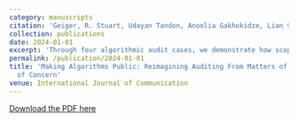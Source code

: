 ```yaml
---
category: manuscripts
citation: 'Geiger, R. Stuart, Udayan Tandon, Anoolia Gakhokidze, Lian Song, and Lilly Irani. (2024). "Making Algorithms Public: Reimagining Auditing From Matters of Fact to Matters of Concern." <i>International Journal of Communication</i>, 18, 634-655. <a href="https://ijoc.org/index.php/ijoc/article/download/20811/4455">https://ijoc.org/index.php/ijoc/article/download/20811/4455</a>'
collection: publications
date: 2024-01-01
excerpt: 'Through four algorithmic audit cases, we demonstrate how scoping decisions shape audit outcomes and reflect institutional power. We propose moving beyond technical certification toward building infrastructures for democratic understanding and contestation, recognizing auditing as a political practice that must engage with institutional reform, not just algorithmic behavior.'
permalink: /publication/2024-01-01
title: 'Making Algorithms Public: Reimagining Auditing From Matters of Fact to Matters
  of Concern'
venue: International Journal of Communication
---
```


[Download the PDF here](https://ijoc.org/index.php/ijoc/article/download/20811/4455)